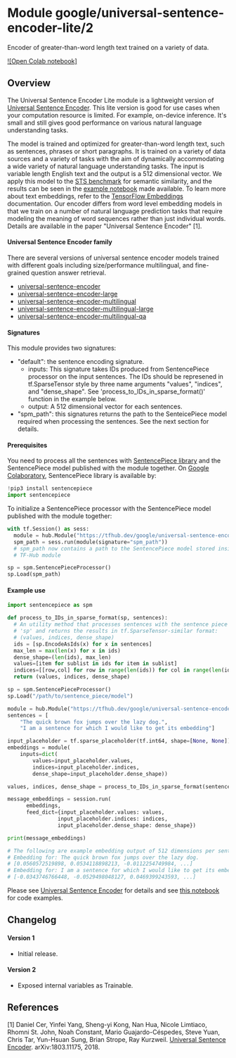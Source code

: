 # Module google/universal-sentence-encoder-lite/2
Encoder of greater-than-word length text trained on a variety of data.

<!-- task: text-embedding -->
<!-- asset-path: legacy -->
<!-- network-architecture: transformer -->
<!-- language: en -->
<!-- fine-tunable: true -->
<!-- format: hub -->


[![Open Colab notebook]](https://colab.research.google.com/github/tensorflow/hub/blob/master/examples/colab/semantic_similarity_with_tf_hub_universal_encoder_lite.ipynb)

## Overview

The Universal Sentence Encoder Lite module is a lightweight version of
[Universal Sentence Encoder](https://tfhub.dev/google/universal-sentence-encoder/1).
This lite version is good for use cases when your computation resource is
limited. For example, on-device inference. It's small and still gives good
performance on various natural language understanding tasks.

The model is trained and optimized for greater-than-word length text, such as
sentences, phrases or short paragraphs. It is trained on a variety of data
sources and a variety of tasks with the aim of dynamically accommodating a wide
variety of natural language understanding tasks. The input is variable length
English text and the output is a 512 dimensional vector. We apply this model to
the [STS benchmark](https://ixa2.si.ehu.es/stswiki/index.php/STSbenchmark) for
semantic similarity, and the results can be seen in the [example notebook](https://colab.research.google.com/github/tensorflow/hub/blob/master/examples/colab/semantic_similarity_with_tf_hub_universal_encoder_lite.ipynb) made available.
To learn more about text embeddings, refer to the [TensorFlow Embeddings](https://www.tensorflow.org/tutorials/text/word_embeddings)
documentation. Our encoder differs from word level embedding models in that we
train on a number of natural language prediction tasks that require modeling the
meaning of word sequences rather than just individual words. Details are
available in the paper "Universal Sentence Encoder" [1].

#### Universal Sentence Encoder family

There are several versions of universal sentence encoder models trained with
different goals including size/performance multilingual, and fine-grained
question answer retrieval.

*   [universal-sentence-encoder](https://tfhub.dev/google/universal-sentence-encoder-large/2)
*   [universal-sentence-encoder-large](https://tfhub.dev/google/universal-sentence-encoder-large/3)
*   [universal-sentence-encoder-multilingual](https://tfhub.dev/google/universal-sentence-encoder-multilingual/1)
*   [universal-sentence-encoder-multilingual-large](https://tfhub.dev/google/universal-sentence-encoder-multilingual-large/1)
*   [universal-sentence-encoder-multilingual-qa](https://tfhub.dev/google/universal-sentence-encoder-multilingual-qa/1)

#### Signatures
This module provides two signatures:

  - "default": the sentence encoding signature.
    - inputs: This signature takes IDs produced from SentencePiece processor on
      the input sentences. The IDs should be represened in tf.SparseTensor
      style by three name arguments "values", "indices", and "dense_shape". See
      'process_to_IDs_in_sparse_format()' function in the example below.
    - output: A 512 dimensional vector for each sentences.
  - "spm_path": this signatures returns the path to the SenteicePiece model
      required when processing the sentences. See the next section for details.

#### Prerequisites
You need to process all the sentences with [SentencePiece library](https://github.com/google/sentencepiece) and the SentencePiece model published
with the module together. On [Google Colaboratory](https://colab.research.google.com/),
SentencePiece library is available by:

```python
!pip3 install sentencepiece
import sentencepiece
```

To initialize a SentencePiece processor with the SentencePiece model published
with the module together:

```python
with tf.Session() as sess:
  module = hub.Module("https://tfhub.dev/google/universal-sentence-encoder-lite/2")
  spm_path = sess.run(module(signature="spm_path"))
  # spm_path now contains a path to the SentencePiece model stored inside the
  # TF-Hub module

sp = spm.SentencePieceProcessor()
sp.Load(spm_path)
```

#### Example use

```python
import sentencepiece as spm

def process_to_IDs_in_sparse_format(sp, sentences):
  # An utility method that processes sentences with the sentence piece processor
  # 'sp' and returns the results in tf.SparseTensor-similar format:
  # (values, indices, dense_shape)
  ids = [sp.EncodeAsIds(x) for x in sentences]
  max_len = max(len(x) for x in ids)
  dense_shape=(len(ids), max_len)
  values=[item for sublist in ids for item in sublist]
  indices=[[row,col] for row in range(len(ids)) for col in range(len(ids[row]))]
  return (values, indices, dense_shape)

sp = spm.SentencePieceProcessor()
sp.Load("/path/to/sentence_piece/model")

module = hub.Module("https://tfhub.dev/google/universal-sentence-encoder-lite/2")
sentences = [
    "The quick brown fox jumps over the lazy dog.",
    "I am a sentence for which I would like to get its embedding"]

input_placeholder = tf.sparse_placeholder(tf.int64, shape=[None, None])
embeddings = module(
    inputs=dict(
        values=input_placeholder.values,
        indices=input_placeholder.indices,
        dense_shape=input_placeholder.dense_shape))

values, indices, dense_shape = process_to_IDs_in_sparse_format(sentences)

message_embeddings = session.run(
      embeddings,
      feed_dict={input_placeholder.values: values,
                input_placeholder.indices: indices,
                input_placeholder.dense_shape: dense_shape})

print(message_embeddings)

# The following are example embedding output of 512 dimensions per sentence
# Embedding for: The quick brown fox jumps over the lazy dog.
# [0.0560572519898, 0.0534118898213, -0.0112254749984, ...]
# Embedding for: I am a sentence for which I would like to get its embedding.
# [-0.0343746766448, -0.0529498048127, 0.0469399243593, ...]
```

Please see
[Universal Sentence Encoder](https://tfhub.dev/google/universal-sentence-encoder/2)
for details and see [this notebook](https://colab.research.google.com/github/tensorflow/hub/blob/master/examples/colab/semantic_similarity_with_tf_hub_universal_encoder_lite.ipynb) for code examples.

## Changelog

#### Version 1
*  Initial release.

#### Version 2
*  Exposed internal variables as Trainable.

## References

[1] Daniel Cer, Yinfei Yang, Sheng-yi Kong, Nan Hua, Nicole Limtiaco,
Rhomni St. John, Noah Constant, Mario Guajardo-Céspedes, Steve Yuan, Chris Tar,
Yun-Hsuan Sung, Brian Strope, Ray Kurzweil. [Universal Sentence Encoder](https://arxiv.org/abs/1803.11175).
arXiv:1803.11175, 2018.
